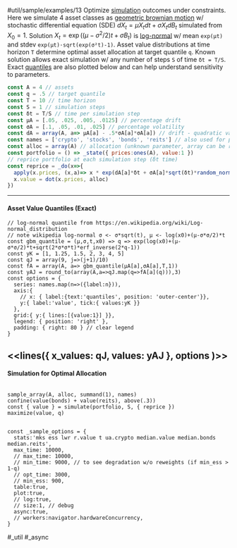 #util/sample/examples/13 Optimize [simulation](#util/sim) outcomes under constraints. Here we simulate 4 asset classes as [geometric brownian motion](https://en.wikipedia.org/wiki/Geometric_Brownian_motion) w/ stochastic differential equation (SDE) $`dX_t=\mu X_t dt+\sigma X_t dB_t`$ simulated from $`X_0=1`$. Solution $`X_t=\exp((\mu-\sigma^2/2)t+\sigma B_t)`$ is [log-normal](https://en.wikipedia.org/wiki/Log-normal_distribution) w/ mean `exp(μt)` and stdev `exp(μt)·sqrt(exp(σ²t)-1)`. Asset value distributions at time horizon `T` determine optimal asset allocation at target quantile `q`. Known solution allows exact simulation w/ any number of steps `S` of time `δt = T/S`. Exact [quantiles](https://en.wikipedia.org/wiki/Log-normal_distribution#Mode,_median,_quantiles) are also plotted below and can help understand sensitivity to parameters.
```js
const A = 4 // assets
const q = .5 // target quantile
const T = 10 // time horizon
const S = 1 // simulation steps
const δt = T/S // time per simulation step
const μA = [.05, .025, .005, .0125] // percentage drift
const σA = [.1, .05, .01, .025] // percentage volatility
const dA = array(A, a=> μA[a] - .5*σA[a]*σA[a]) // drift - quadratic variation
const names = ['crypto', 'stocks', 'bonds', 'reits'] // also used for plot below
const alloc = array(A) // allocation (unknown parameter, array can be reused)
const portfolio = () => _state({ prices:ones(A), value:1 })
// reprice portfolio at each simulation step (δt time)
const reprice = _do(x=>{
  apply(x.prices, (x,a)=> x * exp(dA[a]*δt + σA[a]*sqrt(δt)*random_normal()))
  x.value = dot(x.prices, alloc)
})
```
---
#### Asset Value Quantiles (Exact)
```js:js_removed
// log-normal quantile from https://en.wikipedia.org/wiki/Log-normal_distribution
// note wikipedia log-normal σ <- σ*sqrt(t), μ <- log(x0)+(μ-σ*σ/2)*t
const gbm_quantile = (μ,σ,t,x0) => q => exp(log(x0)+(μ-σ*σ/2)*t+sqrt(2*σ*σ*t)*erf_inverse(2*q-1))
const yK = [1, 1.25, 1.5, 2, 3, 4, 5]
const qJ = array(9, j=>(j+1)/10)
const fA = array(A, a=> gbm_quantile(μA[a],σA[a],T,1))
const yAJ = round_to(array(A,a=>qJ.map(q=>fA[a](q))),3)
const options = {
  series: names.map(n=>({label:n})),
  axis:{
    // x: { label:{text:'quantiles', position: 'outer-center'}},
    y:{ label:'value', tick:{ values:yK }}
  },
  grid:{ y:{ lines:[{value:1}] }},
  legend: { position: 'right' },
  padding: { right: 80 } // clear legend
}
```
<<lines({ x_values: qJ, values: yAJ }, options )>>
---
#### Simulation for Optimal Allocation
```js:js_input

sample_array(A, alloc, summand(1), names)
confine(value(bonds) + value(reits), above(.3))
const { value } = simulate(portfolio, S, { reprice })
maximize(value, q)

```
```js:js_removed

const _sample_options = {
  stats:'mks ess lwr r.value t ua.crypto median.value median.bonds median.reits',
  max_time: 10000,
  // max_time: 10000,
  // min_time: 9000, // to see degradation w/o reweights (if min_ess > 1-q)
  // opt_time: 3000,
  // min_ess: 900,
  table:true,
  plot:true,
  // log:true,
  // size:1, // debug
  async:true,
  // workers:navigator.hardwareConcurrency,
}

```
#_util #_async
